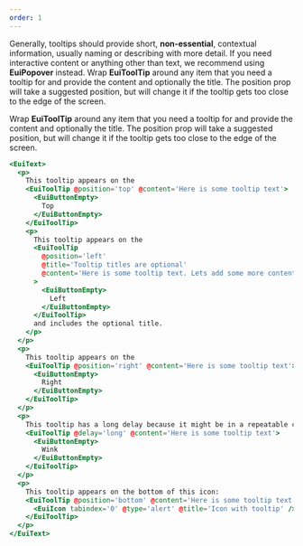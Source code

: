 ```yaml
---
order: 1
---
```


<EuiText>
  Generally, tooltips should provide short, <strong>non-essential</strong>, contextual information, usually naming or describing with more detail. If you need interactive content or anything other than text, we recommend using <strong>EuiPopover</strong> instead.
</EuiText>
<EuiSpacer />
<EuiCallOut @color="warning" @size="s" @iconType="accessibility" @title="Putting anything other than plain text in a tooltip is lost on screen readers." />
<EuiSpacer />
<EuiText>
  Wrap <strong>EuiToolTip</strong> around any item that you need a tooltip for and provide the <EuiCode>content</EuiCode> and optionally the <EuiCode>title</EuiCode>. The <EuiCode>position</EuiCode> prop will take a suggested position, but will change it if the tooltip gets too close to the edge of the screen.
</EuiText>
<EuiSpacer />
<EuiCallOut @color="warning"  @size="s" @iconType="accessibility" @title="Anchoring a tooltip to a non-interactive element makes it difficult for keyboard-only and screen reader users to read." />
<EuiSpacer />
<EuiText>
  <p>
Wrap <strong>EuiToolTip</strong> around any item that you need a tooltip for and provide the content and optionally the title. The position prop will take a suggested position, but will change it if the tooltip gets too close to the edge of the screen.
  </p>
</EuiText>

```hbs template
<EuiText>
  <p>
    This tooltip appears on the
    <EuiToolTip @position='top' @content='Here is some tooltip text'>
      <EuiButtonEmpty>
        Top
      </EuiButtonEmpty>
    </EuiToolTip>
    <p>
      This tooltip appears on the
      <EuiToolTip
        @position='left'
        @title='Tooltip titles are optional'
        @content='Here is some tooltip text. Lets add some more content to see how it wraps.'
      >
        <EuiButtonEmpty>
          Left
        </EuiButtonEmpty>
      </EuiToolTip>
      and includes the optional title.
    </p>
  </p>
  <p>
    This tooltip appears on the
    <EuiToolTip @position='right' @content='Here is some tooltip text'>
      <EuiButtonEmpty>
        Right
      </EuiButtonEmpty>
    </EuiToolTip>
  </p>
  <p>
    This tooltip has a long delay because it might be in a repeatable component
    <EuiToolTip @delay='long' @content='Here is some tooltip text'>
      <EuiButtonEmpty>
        Wink
      </EuiButtonEmpty>
    </EuiToolTip>
  </p>
  <p>
    This tooltip appears on the bottom of this icon:
    <EuiToolTip @position='bottom' @content='Here is some tooltip text'>
      <EuiIcon tabindex='0' @type='alert' @title='Icon with tooltip' />
    </EuiToolTip>
  </p>
</EuiText>
```
